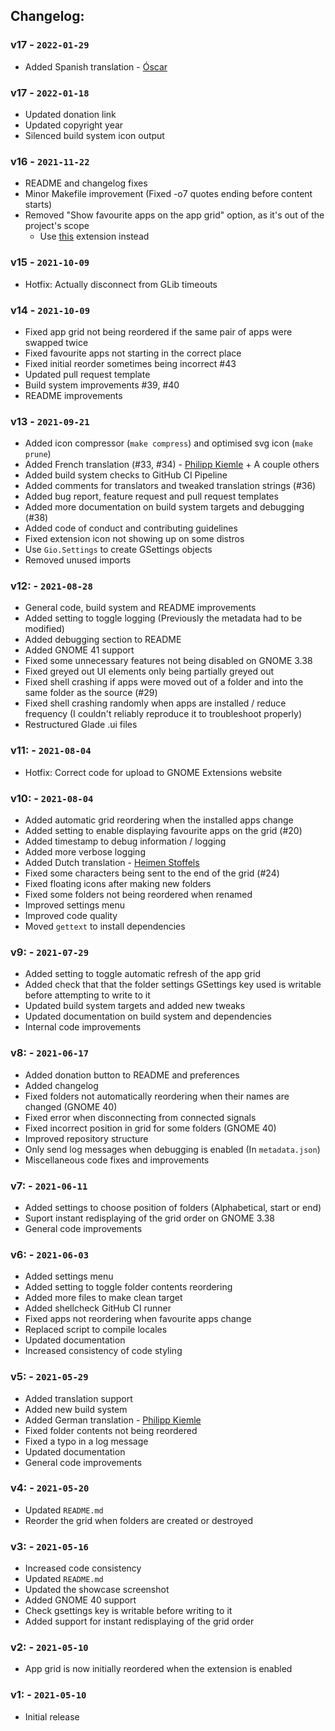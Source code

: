 ## Changelog:

### v17 - `2022-01-29`
 - Added Spanish translation - [Óscar](https://github.com/oscfdezdz)

### v17 - `2022-01-18`
 - Updated donation link
 - Updated copyright year
 - Silenced build system icon output

### v16 - `2021-11-22`
 - README and changelog fixes
 - Minor Makefile improvement (Fixed -o7 quotes ending before content starts)
 - Removed "Show favourite apps on the app grid" option, as it's out of the project's scope
   - Use [this](https://extensions.gnome.org/extension/4485/favourites-in-appgrid/) extension instead

### v15 - `2021-10-09`
 - Hotfix: Actually disconnect from GLib timeouts

### v14 - `2021-10-09`
 - Fixed app grid not being reordered if the same pair of apps were swapped twice
 - Fixed favourite apps not starting in the correct place
 - Fixed initial reorder sometimes being incorrect #43
 - Updated pull request template
 - Build system improvements #39, #40
 - README improvements

### v13 - `2021-09-21`
 - Added icon compressor (`make compress`) and optimised svg icon (`make prune`)
 - Added French translation (#33, #34) - [Philipp Kiemle](https://github.com/daPhipz) + A couple others
 - Added build system checks to GitHub CI Pipeline
 - Added comments for translators and tweaked translation strings (#36)
 - Added bug report, feature request and pull request templates
 - Added more documentation on build system targets and debugging (#38)
 - Added code of conduct and contributing guidelines
 - Fixed extension icon not showing up on some distros
 - Use `Gio.Settings` to create GSettings objects
 - Removed unused imports

### v12: - `2021-08-28`
 - General code, build system and README improvements
 - Added setting to toggle logging (Previously the metadata had to be modified)
 - Added debugging section to README
 - Added GNOME 41 support
 - Fixed some unnecessary features not being disabled on GNOME 3.38
 - Fixed greyed out UI elements only being partially greyed out
 - Fixed shell crashing if apps were moved out of a folder and into the same folder as the source (#29)
 - Fixed shell crashing randomly when apps are installed / reduce frequency (I couldn't reliably reproduce it to troubleshoot properly)
 - Restructured Glade .ui files

### v11: - `2021-08-04`
 - Hotfix: Correct code for upload to GNOME Extensions website

### v10: - `2021-08-04`
 - Added automatic grid reordering when the installed apps change
 - Added setting to enable displaying favourite apps on the grid (#20)
 - Added timestamp to debug information / logging
 - Added more verbose logging
 - Added Dutch translation - [Heimen Stoffels](https://github.com/Vistaus)
 - Fixed some characters being sent to the end of the grid (#24)
 - Fixed floating icons after making new folders
 - Fixed some folders not being reordered when renamed
 - Improved settings menu
 - Improved code quality
 - Moved `gettext` to install dependencies

### v9: - `2021-07-29`
 - Added setting to toggle automatic refresh of the app grid
 - Added check that that the folder settings GSettings key used is writable before attempting to write to it
 - Updated build system targets and added new tweaks
 - Updated documentation on build system and dependencies
 - Internal code improvements

### v8: - `2021-06-17`
 - Added donation button to README and preferences
 - Added changelog
 - Fixed folders not automatically reordering when their names are changed (GNOME 40)
 - Fixed error when disconnecting from connected signals
 - Fixed incorrect position in grid for some folders (GNOME 40)
 - Improved repository structure
 - Only send log messages when debugging is enabled (In `metadata.json`)
 - Miscellaneous code fixes and improvements

### v7: - `2021-06-11`
 - Added settings to choose position of folders (Alphabetical, start or end)
 - Suport instant redisplaying of the grid order on GNOME 3.38
 - General code improvements

### v6: - `2021-06-03`
 - Added settings menu
 - Added setting to toggle folder contents reordering
 - Added more files to make clean target
 - Added shellcheck GitHub CI runner
 - Fixed apps not reordering when favourite apps change
 - Replaced script to compile locales
 - Updated documentation
 - Increased consistency of code styling

### v5: - `2021-05-29`
 - Added translation support
 - Added new build system
 - Added German translation - [Philipp Kiemle](https://github.com/daPhipz)
 - Fixed folder contents not being reordered
 - Fixed a typo in a log message
 - Updated documentation
 - General code improvements

### v4: - `2021-05-20`
 - Updated `README.md`
 - Reorder the grid when folders are created or destroyed

### v3: - `2021-05-16`
 - Increased code consistency
 - Updated `README.md`
 - Updated the showcase screenshot
 - Added GNOME 40 support
 - Check gsettings key is writable before writing to it
 - Added support for instant redisplaying of the grid order

### v2: - `2021-05-10`
 - App grid is now initially reordered when the extension is enabled

### v1: - `2021-05-10`
 - Initial release
